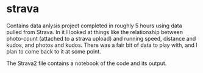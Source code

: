 # strava
Contains data anlysis project completed in roughly 5 hours using data pulled from Strava. In it I looked at things like the relationship between photo-count (attached to a strava upload) and running speed, distance and kudos, and photos and kudos. There was a fair bit of data to play with, and I plan to come back to it at some point. 

The Strava2 file contains a notebook of the code and its output. 
